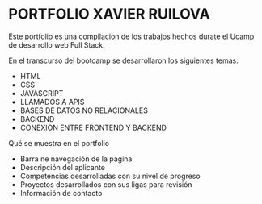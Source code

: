 # PORTFOLIO XAVIER RUILOVA
Este portfolio es una compilacion de los trabajos hechos durate el Ucamp de desarrollo web Full Stack. 

En el transcurso del bootcamp se desarrollaron los siguientes temas: 
- HTML
- CSS
- JAVASCRIPT
- LLAMADOS A APIS
- BASES DE DATOS NO RELACIONALES
- BACKEND
- CONEXION ENTRE FRONTEND Y BACKEND

Qué se muestra en el portfolio
- Barra ne navegación de la página
- Descripción del aplicante 
- Competencias desarrolladas con su nivel de progreso 
- Proyectos desarrollados con sus ligas para revisión
- Información de contacto